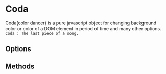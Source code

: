 # Coda
Coda(color dancer) is a pure javascript object for changing background color or color of a DOM element in period of time and many other options.
`Coda : The last piece of a song.`

## Options

## Methods

